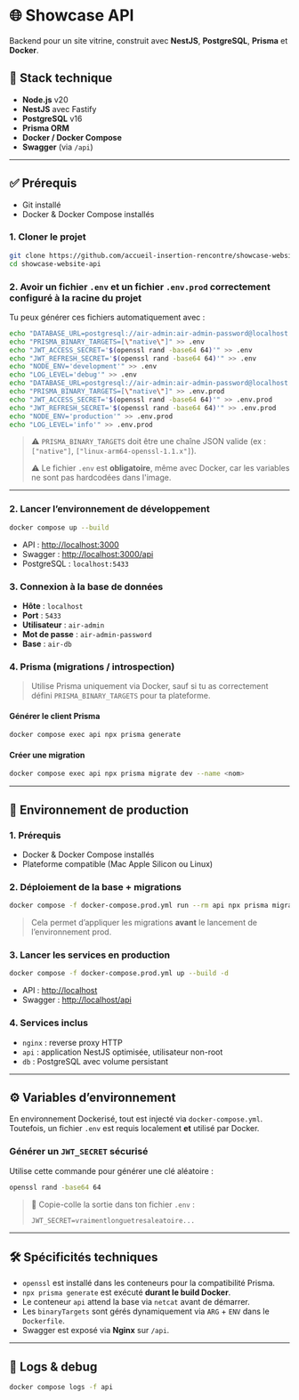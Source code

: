 # 🌐 Showcase API

Backend pour un site vitrine, construit avec **NestJS**, **PostgreSQL**, **Prisma** et **Docker**.

## 🚀 Stack technique

* **Node.js** v20
* **NestJS** avec Fastify
* **PostgreSQL** v16
* **Prisma ORM**
* **Docker / Docker Compose**
* **Swagger** (via `/api`)

---

## ✅ Prérequis

* Git installé
* Docker & Docker Compose installés

### 1. Cloner le projet

```bash
git clone https://github.com/accueil-insertion-rencontre/showcase-website-api.git
cd showcase-website-api
```

### 2. Avoir un fichier `.env` et un fichier `.env.prod` correctement configuré à la racine du projet

Tu peux générer ces fichiers automatiquement avec :

```bash
echo "DATABASE_URL=postgresql://air-admin:air-admin-password@localhost:5433/air-db" > .env
echo "PRISMA_BINARY_TARGETS=[\"native\"]" >> .env
echo "JWT_ACCESS_SECRET='$(openssl rand -base64 64)'" >> .env
echo "JWT_REFRESH_SECRET='$(openssl rand -base64 64)'" >> .env
echo "NODE_ENV='development'" >> .env
echo "LOG_LEVEL='debug'" >> .env
echo "DATABASE_URL=postgresql://air-admin:air-admin-password@localhost:5433/air-db" > .env.prod
echo "PRISMA_BINARY_TARGETS=[\"native\"]" >> .env.prod
echo "JWT_ACCESS_SECRET='$(openssl rand -base64 64)'" >> .env.prod
echo "JWT_REFRESH_SECRET='$(openssl rand -base64 64)'" >> .env.prod
echo "NODE_ENV='production'" >> .env.prod
echo "LOG_LEVEL='info'" >> .env.prod
```

> ⚠️ `PRISMA_BINARY_TARGETS` doit être une chaîne JSON valide (ex : `["native"]`, `["linux-arm64-openssl-1.1.x"]`).
>
> ⚠️ Le fichier `.env` est **obligatoire**, même avec Docker, car les variables ne sont pas hardcodées dans l'image.

---

### 2. Lancer l’environnement de développement

```bash
docker compose up --build
```

* API : [http://localhost:3000](http://localhost:3000)
* Swagger : [http://localhost:3000/api](http://localhost:3000/api)
* PostgreSQL : `localhost:5433`

### 3. Connexion à la base de données

* **Hôte** : `localhost`
* **Port** : `5433`
* **Utilisateur** : `air-admin`
* **Mot de passe** : `air-admin-password`
* **Base** : `air-db`

### 4. Prisma (migrations / introspection)

> Utilise Prisma uniquement via Docker, sauf si tu as correctement défini `PRISMA_BINARY_TARGETS` pour ta plateforme.

#### Générer le client Prisma

```bash
docker compose exec api npx prisma generate
```

#### Créer une migration

```bash
docker compose exec api npx prisma migrate dev --name <nom>
```

---

## 🏢 Environnement de production

### 1. Prérequis

* Docker & Docker Compose installés
* Plateforme compatible (Mac Apple Silicon ou Linux)

### 2. Déploiement de la base + migrations

```bash
docker compose -f docker-compose.prod.yml run --rm api npx prisma migrate deploy
```

> Cela permet d’appliquer les migrations **avant** le lancement de l’environnement prod.

### 3. Lancer les services en production

```bash
docker compose -f docker-compose.prod.yml up --build -d
```

* API : [http://localhost](http://localhost)
* Swagger : [http://localhost/api](http://localhost/api)

### 4. Services inclus

* `nginx` : reverse proxy HTTP
* `api` : application NestJS optimisée, utilisateur non-root
* `db` : PostgreSQL avec volume persistant

---

## ⚙️ Variables d’environnement

En environnement Dockerisé, tout est injecté via `docker-compose.yml`. Toutefois, un fichier `.env` est requis localement **et** utilisé par Docker.

### Générer un `JWT_SECRET` sécurisé

Utilise cette commande pour générer une clé aléatoire :

```bash
openssl rand -base64 64
```

> 📌 Copie-colle la sortie dans ton fichier `.env` :
>
> ```dotenv
> JWT_SECRET=vraimentlonguetresaleatoire...
> ```

---

## 🛠️ Spécificités techniques

* `openssl` est installé dans les conteneurs pour la compatibilité Prisma.
* `npx prisma generate` est exécuté **durant le build Docker**.
* Le conteneur `api` attend la base via `netcat` avant de démarrer.
* Les `binaryTargets` sont gérés dynamiquement via `ARG` + `ENV` dans le `Dockerfile`.
* Swagger est exposé via **Nginx** sur `/api`.

---

## 🔎 Logs & debug

```bash
docker compose logs -f api
```
